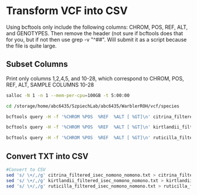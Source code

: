 # Transform VCF into CSV
Using bcftools only include the following columns: CHROM, POS, REF, ALT, and GENOTYPES. Then remove the header (not sure if bcftools does that for you, but if not then use grep -v "^##". Will submit it as a script because the file is quite large. 

## Subset Columns 
Print only columns 1,2,4,5, and 10-28, which correspond to CHROM, POS, REF, ALT, SAMPLE COLUMNS 10-28
```bash
salloc -N 1 -n 1 --mem-per-cpu=100GB -t 5:00:00

cd /storage/home/abc6435/SzpiechLab/abc6435/WarblerROH/vcf/species

bcftools query -H -f '%CHROM %POS  %REF  %ALT [ %GT]\n' citrina_filtered_isec_nomono_nomono.vcf.gz >> citrina_filtered_isec_nomono_nomono.txt

bcftools query -H -f '%CHROM %POS  %REF  %ALT [ %GT]\n' kirtlandii_filtered_isec_nomono_nomono.vcf.gz >> kirtlandii_filtered_isec_nomono_nomono.txt

bcftools query -H -f '%CHROM %POS  %REF  %ALT [ %GT]\n' ruticilla_filtered_isec_nomono_nomono.vcf.gz >> ruticilla_filtered_isec_nomono_nomono.txt

```
## Convert TXT into CSV
```bash
#Convert to CSV
sed 's/ \+/,/g' citrina_filtered_isec_nomono_nomono.txt > citrina_filtered_isec_nomono_nomono.csv
sed 's/ \+/,/g' kirtlandii_filtered_isec_nomono_nomono.txt > kirtlandii_filtered_isec_nomono_nomono.csv
sed 's/ \+/,/g' ruticilla_filtered_isec_nomono_nomono.txt > ruticilla_filtered_isec_nomono_nomono.csv
```


